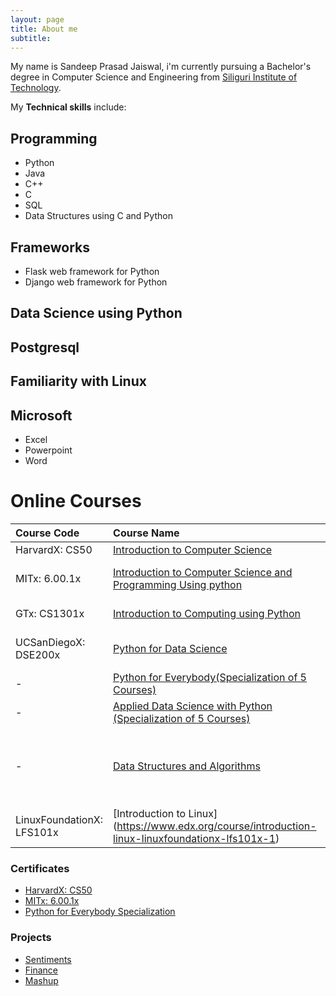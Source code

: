 ```yaml
---
layout: page
title: About me
subtitle:
---
```


My name is Sandeep Prasad Jaiswal, i'm currently pursuing a Bachelor's degree in Computer Science and Engineering from [Siliguri Institute of Technology](https://www.sittechno.org/).

My **Technical skills** include:

## Programming

- Python
- Java
- C++
- C
- SQL
- Data Structures using C and Python

## Frameworks

- Flask web framework for Python
- Django web framework for Python

## Data Science using Python
## Postgresql
## Familiarity with Linux

## Microsoft 

 - Excel
 - Powerpoint
 - Word






# Online Courses

|Course Code 		| Course Name 																			| Institute/University 							| Ongoing/Completed 			|
| :----			| :------ 																			|:--- 									| :--- 					|
|HarvardX: CS50		|  [Introduction to Computer Science](https://courses.edx.org/courses/course-v1:HarvardX+CS50+X/course/)							| Harvard University 							| Completed 				|
|MITx: 6.00.1x		|  [Introduction to Computer Science and Programming Using python](https://courses.edx.org/courses/course-v1:MITx+6.00.1x+2T2017_2/course/) 			| Massachusetts Institute of Technology 				| Completed 				|
|GTx: CS1301x		|  [Introduction to Computing using Python](https://courses.edx.org/courses/course-v1:GTx+CS1301x+1T2017/course/)						| Georgia Institute of Technology 					| Completed 				|
|UCSanDiegoX: DSE200x 	|  [Python for Data Science](https://courses.edx.org/courses/course-v1:UCSanDiegoX+DSE200x+1T2018/course/)							| University of California, San Diego					| Ongoing 				|
|-			|  [Python for Everybody(Specialization of 5 Courses)](https://www.coursera.org/specializations/python)								| University of Michigan						| Ongoing				|
|-			|  [Applied Data Science with Python (Specialization of 5 Courses)](https://www.coursera.org/specializations/data-science-python)				| University of Michigan						| Ongoing				|	|
|-			|  [Data Structures and Algorithms](https://www.coursera.org/specializations/data-structures-algorithms)							| University of California, San Diego & National Research University Higher School of Economics|		|
|LinuxFoundationX: LFS101x| [Introduction to Linux] (https://www.edx.org/course/introduction-linux-linuxfoundationx-lfs101x-1)								| LinuxFoundation							| Ongoing				|															  		

### Certificates

- [HarvardX: CS50](https://courses.edx.org/certificates/f3607edebaac49e0b687728fd47b456b)
- [MITx: 6.00.1x](https://courses.edx.org/certificates/6c40e5a48075457ea7d99fd8775b51cc)
- [Python for Everybody Specialization](https://www.coursera.org/account/accomplishments/verify/UGP9UQ53QP6J)

### Projects

- [Sentiments](https://sandyjswl.github.io/sentiments/)
- [Finance](https://sandyjswl.github.io/finance/)
- [Mashup](https://sandyjswl.github.io/mashup/)
